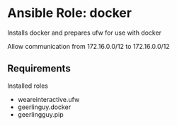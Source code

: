 Ansible Role: docker
====================

Installs docker and prepares ufw for use with docker

Allow communication from 172.16.0.0/12 to 172.16.0.0/12

Requirements
------------

Installed roles
* weareinteractive.ufw
* geerlinguy.docker
* geerlingguy.pip

